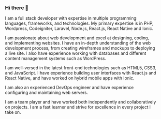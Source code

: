 ### Hi there 👋

I am a full stack developer with expertise in multiple programming languages, frameworks, and technologies. My primary expertise is in PHP, Wordpress, Codeigniter, Laravel, Node.js, React.js, React Native and Ionic.

I am passionate about web development and excel at designing, coding, and implementing websites. I have an in-depth understanding of the web development process, from creating wireframes and mockups to deploying a live site. I also have experience working with databases and different content management systems such as WordPress.

I am well-versed in the latest front-end technologies such as HTML5, CSS3, and JavaScript. I have experience building user interfaces with React.js and React Native, and have worked on hybrid mobile apps with Ionic.

I am also an experienced DevOps engineer and have experience configuring and maintaining web servers.

I am a team player and have worked both independently and collaboratively on projects. I am a fast learner and strive for excellence in every project I take on.

<!--
**snehalpancholi/snehalpancholi** is a ✨ _special_ ✨ repository because its `README.md` (this file) appears on your GitHub profile.

Here are some ideas to get you started:

- 🔭 I’m currently working on ...
- 🌱 I’m currently learning ...
- 👯 I’m looking to collaborate on ...
- 🤔 I’m looking for help with ...
- 💬 Ask me about ...
- 📫 How to reach me: ...
- 😄 Pronouns: ...
- ⚡ Fun fact: ...
-->
